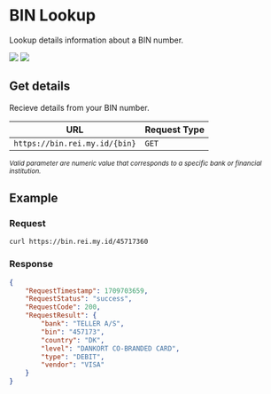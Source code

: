 # BIN Lookup

Lookup details information about a BIN number.

<img src="https://img.shields.io/badge/SCHEME-HTTPS-a3be8c?style=flat-square"/> <img src="https://img.shields.io/badge/AUTHENTICATION-NONE-ebcb8b?style=flat-square"/>

## Get details
Recieve details from your BIN number.

| URL | Request Type |
| --- | ------------ |
| `https://bin.rei.my.id/{bin}` | `GET`
<small> _Valid parameter are numeric value that corresponds to a specific bank or financial institution._ </small>

## Example
### Request
```shell
curl https://bin.rei.my.id/45717360
```
### Response
```json
{
    "RequestTimestamp": 1709703659,
    "RequestStatus": "success",
    "RequestCode": 200,
    "RequestResult": {
        "bank": "TELLER A/S",
        "bin": "457173",
        "country": "DK",
        "level": "DANKORT CO-BRANDED CARD",
        "type": "DEBIT",
        "vendor": "VISA"
    }
}
```
